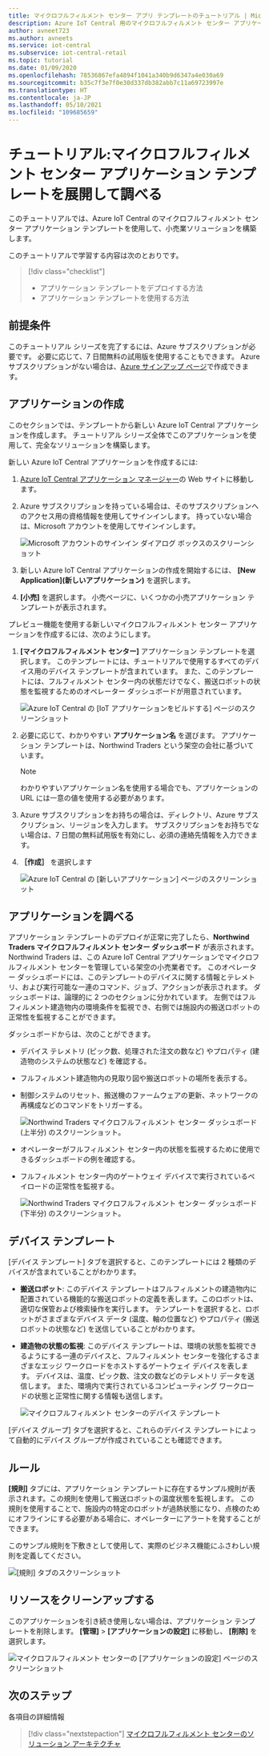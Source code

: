 ```yaml
---
title: マイクロフルフィルメント センター アプリ テンプレートのチュートリアル | Microsoft Docs
description: Azure IoT Central 用のマイクロフルフィルメント センター アプリケーション テンプレートに関するチュートリアル
author: avneet723
ms.author: avneets
ms.service: iot-central
ms.subservice: iot-central-retail
ms.topic: tutorial
ms.date: 01/09/2020
ms.openlocfilehash: 78536867efa4894f1041a340b9d6347a4e030a69
ms.sourcegitcommit: b35c7f3e7f0e30d337db382abb7c11a69723997e
ms.translationtype: HT
ms.contentlocale: ja-JP
ms.lasthandoff: 05/10/2021
ms.locfileid: "109685659"
---
```

# <a name="tutorial-deploy-and-walk-through-a-micro-fulfillment-center-application-template"></a>チュートリアル:マイクロフルフィルメント センター アプリケーション テンプレートを展開して調べる

このチュートリアルでは、Azure IoT Central のマイクロフルフィルメント センター アプリケーション テンプレートを使用して、小売業ソリューションを構築します。

このチュートリアルで学習する内容は次のとおりです。

> [!div class="checklist"]
> * アプリケーション テンプレートをデプロイする方法
> * アプリケーション テンプレートを使用する方法

## <a name="prerequisites"></a>前提条件
このチュートリアル シリーズを完了するには、Azure サブスクリプションが必要です。 必要に応じて、7 日間無料の試用版を使用することもできます。 Azure サブスクリプションがない場合は、[Azure サインアップ ページ](https://aka.ms/createazuresubscription)で作成できます。

## <a name="create-an-application"></a>アプリケーションの作成 
このセクションでは、テンプレートから新しい Azure IoT Central アプリケーションを作成します。 チュートリアル シリーズ全体でこのアプリケーションを使用して、完全なソリューションを構築します。

新しい Azure IoT Central アプリケーションを作成するには:

1. [Azure IoT Central アプリケーション マネージャー](https://aka.ms/iotcentral)の Web サイトに移動します。
1. Azure サブスクリプションを持っている場合は、そのサブスクリプションへのアクセス用の資格情報を使用してサインインします。 持っていない場合は、Microsoft アカウントを使用してサインインします。

   ![Microsoft アカウントのサインイン ダイアログ ボックスのスクリーンショット](./media/tutorial-in-store-analytics-create-app/sign-in.png)

1. 新しい Azure IoT Central アプリケーションの作成を開始するには、 **[New Application]\(新しいアプリケーション\)** を選択します。

1. **[小売]** を選択します。  小売ページに、いくつかの小売アプリケーション テンプレートが表示されます。

プレビュー機能を使用する新しいマイクロフルフィルメント センター アプリケーションを作成するには、次のようにします。  
1. **[マイクロフルフィルメント センター]** アプリケーション テンプレートを選択します。 このテンプレートには、チュートリアルで使用するすべてのデバイス用のデバイス テンプレートが含まれています。 また、このテンプレートには、フルフィルメント センター内の状態だけでなく、搬送ロボットの状態を監視するためのオペレーター ダッシュボードが用意されています。 

    ![Azure IoT Central の [IoT アプリケーションをビルドする] ページのスクリーンショット](./media/tutorial-micro-fulfillment-center-app/iotc-retail-homepage-mfc.png)
    
1. 必要に応じて、わかりやすい **アプリケーション名** を選びます。 アプリケーション テンプレートは、Northwind Traders という架空の会社に基づいています。 

    >[!NOTE]
    >わかりやすいアプリケーション名を使用する場合でも、アプリケーションの URL には一意の値を使用する必要があります。

1. Azure サブスクリプションをお持ちの場合は、ディレクトリ、Azure サブスクリプション、リージョンを入力します。 サブスクリプションをお持ちでない場合は、7 日間の無料試用版を有効にし、必須の連絡先情報を入力できます。  

1. **［作成］** を選択します

    ![Azure IoT Central の [新しいアプリケーション] ページのスクリーンショット](./media/tutorial-micro-fulfillment-center-app/iotc-retail-create-app-mfc.png)

## <a name="walk-through-the-application"></a>アプリケーションを調べる 

アプリケーション テンプレートのデプロイが正常に完了したら、**Northwind Traders マイクロフルフィルメント センター ダッシュボード** が表示されます。 Northwind Traders は、この Azure IoT Central アプリケーションでマイクロフルフィルメント センターを管理している架空の小売業者です。 このオペレーター ダッシュボードには、このテンプレートのデバイスに関する情報とテレメトリ、および実行可能な一連のコマンド、ジョブ、アクションが表示されます。 ダッシュボードは、論理的に 2 つのセクションに分かれています。 左側ではフルフィルメント建造物内の環境条件を監視でき、右側では施設内の搬送ロボットの正常性を監視することができます。  

ダッシュボードからは、次のことができます。
   * デバイス テレメトリ (ピック数、処理された注文の数など) やプロパティ (建造物のシステムの状態など) を確認する。  
   * フルフィルメント建造物内の見取り図や搬送ロボットの場所を表示する。
   * 制御システムのリセット、搬送機のファームウェアの更新、ネットワークの再構成などのコマンドをトリガーする。

     ![Northwind Traders マイクロフルフィルメント センター ダッシュボード (上半分) のスクリーンショット。](./media/tutorial-micro-fulfillment-center-app/mfc-dashboard1.png)
   * オペレーターがフルフィルメント センター内の状態を監視するために使用できるダッシュボードの例を確認する。 
   * フルフィルメント センター内のゲートウェイ デバイスで実行されているペイロードの正常性を監視する。    

     ![Northwind Traders マイクロフルフィルメント センター ダッシュボード (下半分) のスクリーンショット。](./media/tutorial-micro-fulfillment-center-app/mfc-dashboard2.png)

## <a name="device-template"></a>デバイス テンプレート
[デバイス テンプレート] タブを選択すると、このテンプレートには 2 種類のデバイスが含まれていることがわかります。 
   * **搬送ロボット**: このデバイス テンプレートはフルフィルメントの建造物内に配置されている機能的な搬送ロボットの定義を表します。このロボットは、適切な保管および検索操作を実行します。 テンプレートを選択すると、ロボットがさまざまなデバイス データ (温度、軸の位置など) やプロパティ (搬送ロボットの状態など) を送信していることがわかります。 
   * **建造物の状態の監視**: このデバイス テンプレートは、環境の状態を監視できるようにする一連のデバイスと、フルフィルメント センターを強化するさまざまなエッジ ワークロードをホストするゲートウェイ デバイスを表します。 デバイスは、温度、ピック数、注文の数などのテレメトリ データを送信します。 また、環境内で実行されているコンピューティング ワークロードの状態と正常性に関する情報も送信します。 

     ![マイクロフルフィルメント センターのデバイス テンプレート](./media/tutorial-micro-fulfillment-center-app/device-templates.png)

[デバイス グループ] タブを選択すると、これらのデバイス テンプレートによって自動的にデバイス グループが作成されていることも確認できます。

## <a name="rules"></a>ルール
**[規則]** タブには、アプリケーション テンプレートに存在するサンプル規則が表示されます。この規則を使用して搬送ロボットの温度状態を監視します。 この規則を使用することで、施設内の特定のロボットが過熱状態になり、点検のためにオフラインにする必要がある場合に、オペレーターにアラートを発することができます。 

このサンプル規則を下敷きとして使用して、実際のビジネス機能にふさわしい規則を定義してください。

![[規則] タブのスクリーンショット](./media/tutorial-micro-fulfillment-center-app/rules.png)

## <a name="clean-up-resources"></a>リソースをクリーンアップする

このアプリケーションを引き続き使用しない場合は、アプリケーション テンプレートを削除します。 **[管理]**  >  **[アプリケーションの設定]** に移動し、 **[削除]** を選択します。

![マイクロフルフィルメント センターの [アプリケーションの設定] ページのスクリーンショット](./media/tutorial-micro-fulfillment-center-app/delete.png)

## <a name="next-steps"></a>次のステップ

各項目の詳細情報

> [!div class="nextstepaction"]
> [マイクロフルフィルメント センターのソリューション アーキテクチャ](./architecture-micro-fulfillment-center.md)
